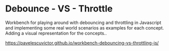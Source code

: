 # Debounce - VS - Throttle
Workbench for playing around with debouncing and throttling in Javascript and implementing some real world scenarios as examples for each concept.
Adding a visual representation for the concepts..

https://pavelescuvictor.github.io/workbench-debouncing-vs-throttling-js/
